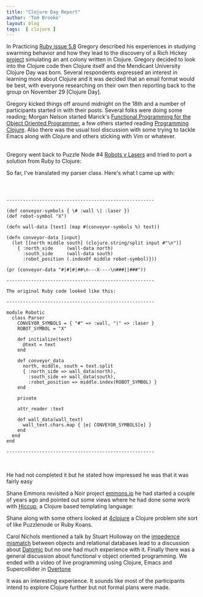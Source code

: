 ```yaml
---
title: "Clojure Day Report"
author: 'Tom Brooke'
layout: blog
tags:  [ clojure ]
---
```


In Practicing  [Ruby issue 5.8](https://practicingruby.com/articles/92)  Gregory described his experiences in studying swarming behavior and how they lead to the discovery of a Rich Hickey [project](https://gist.github.com/1093917) simulating an ant colony written in Clojure. Gregory decided to look into the Clojure code then Clojure itself and the Mendicant University Clojure Day was born. Several respondents expressed an interest in learning more about Clojure and it was decided that an email format would be best, with everyone researching on their own then reporting back to the group on November 29 \[Clojure Day\].
<br />

Gregory kicked things off around midnight on the 18th and a number of participants started in with their posts.  Several folks were doing some reading; Morgan Nelson started Marick's [Functional Programming for the Object Oriented Programmer](	https://leanpub.com/fp-oo), a few others started reading [Programming Clojure](http://pragprog.com/book/shcloj2/programming-clojure). Also there was the usual tool discussion with some trying to tackle Emacs along with Clojure and others sticking with Vim or whatever.  
<br />

Gregory went back to Puzzle Node #4 [Robots v Lasers](http://puzzlenode.com/puzzles/4-robots-vs-lasers) and tried to port a solution from Ruby to Clojure:
<br />

So far, I've translated my parser class. Here's what I came up with:
<pre><code>
<br />
------------------------------------------------------

(def conveyor-symbols { \# :wall \| :laser })
(def robot-symbol "X")

(defn wall-data [text] (map #(conveyor-symbols %) text))

(defn conveyor-data [input]
  (let [[north middle south] (clojure.string/split input #"\n")]
    { :north_side     (wall-data north)
      :south_side     (wall-data south)
      :robot_position (.indexOf middle robot-symbol)}))

(pr (conveyor-data "#|#|#|##\n---X----\n###||###"))

------------------------------------------------------

The original Ruby code looked like this:

------------------------------------------------------

module Robotic
  class Parser
    CONVEYOR_SYMBOLS = { "#" => :wall, "|" => :laser }
    ROBOT_SYMBOL = "X"

    def initialize(text)
      @text = text
    end

    def conveyor_data
      north, middle, south = text.split
      { :north_side => wall_data(north),
        :south_side => wall_data(south),
        :robot_position => middle.index(ROBOT_SYMBOL) }
    end

    private

    attr_reader :text

    def wall_data(wall_text)
      wall_text.chars.map { |e| CONVEYOR_SYMBOLS[e] }
    end
  end
end

------------------------------------------------------
</code></pre>
<br />

He had not completed it but he stated how impressed he was that it was fairly easy
<br />

Shane Emmons revisited a Noir project  [emmons.io](https://github.com/semmons99/emmons.io) he had started a couple of years ago and pointed out some views where he had done some work with [Hiccup](https://github.com/weavejester/hiccup), a Clojure based templating language:
<br />

Shane along with some others looked at [4clojure](http://www.4clojure.com/) a Clojure problem site sort of like Puzzlenode or Ruby Koans. 
<br />

Carol Nichols mentioned a talk by Stuart Holloway on the [impedence mismatch](http://www.infoq.com/presentations/Impedance-Mismatch) between objects and relational databases lead to a discussion about [Datomic](http://www.datomic.com/) but no one had much experience with it. Finally there was a general discussion about functional v object oriented programming.  We ended with a video of live programming using Clojure, Emacs and Supercollider in [Overtone](http://vimeo.com/22798433)
<br />

It was an interesting experience. It sounds like most of the participants intend to explore Clojure further but not formal plans were made.<br />